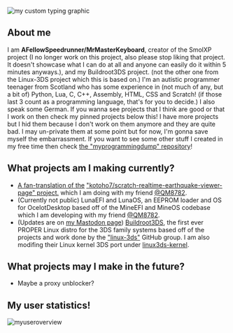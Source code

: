 ![my custom typing graphic](https://readme-typing-svg.herokuapp.com?font=&size=33&duration=2000&pause=1000&repeat=false&width=435&lines=Welcome+to+my+profile!)
## About me
I am **AFellowSpeedrunner/MrMasterKeyboard**, creator of the SmolXP project (I no longer work on this project, also please stop liking that project. It doesn't showcase what I can do at all and anyone can easily do it within 5 minutes anyways.), and my Buildroot3DS project. (not the other one from the Linux-3DS project which this is based on.) I'm an autistic programmer teenager from Scotland who has some experience in (not much of any, but a bit of) Python, Lua, C, C++, Assembly, HTML, CSS and Scratch! (if those last 3 count as a programming language, that's for you to decide.) I also speak some German. If you wanna see projects that I think are good or that I work on then check my pinned projects below this! I have more projects but I hid them because I don't work on them anymore and they are quite bad. I may un-private them at some point but for now, I'm gonna save myself the embarrassment. If you want to see some other stuff I created in my free time then check [the "myprogrammingdump" repository](https://github.com/afellowspeedrunner/myprogrammingdump)!

## What projects am I making currently?
- [A fan-translation of the](https://github.com/AFellowSpeedrunner/scratch-realtime-earthquake-viewer-page-english) ["kotoho7/scratch-realtime-earthquake-viewer-page" project.](https://github.com/kotoho7/scratch-realtime-earthquake-viewer-page) which I am doing with my friend [@QM8782](https://github.com/QM8782).
- (Currently not public) LunaEFI and LunaOS, an EEPROM loader and OS for OcelotDesktop based off of the MineEFI and MineOS codebase which I am developing with my friend [@QM8782](https://github.com/QM8782).
- (Updates are on [my Mastodon page](https://mastodon.social/@MrMasterKeyboard)) [Buildroot3DS](https://github.com/AFellowSpeedrunner/Buildroot3DS), the first ever PROPER Linux distro for the 3DS family systems based off of the projects and work done by the ["linux-3ds"](https://github.com/linux-3ds) GitHub group. I am also modifing their Linux kernel 3DS port under [linux3ds-kernel](https://github.com/AFellowSpeedrunner/linux3ds-kernel).

## What projects may I make in the future?
- Maybe a proxy unblocker?

## My user statistics!
![myuseroverview](https://github-readme-stats.vercel.app/api?username=afellowspeedrunner&show_icons=true&theme=dark)
